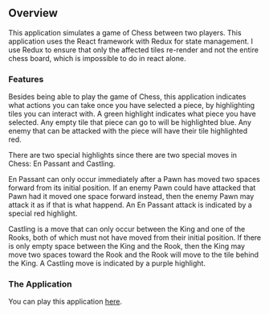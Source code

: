 ## Overview
This application simulates a game of Chess between two players. This application uses the React framework with Redux for state management. I use Redux to ensure that only the affected tiles re-render and not the entire chess board, which is impossible to do in react alone.

### Features
Besides being able to play the game of Chess, this application indicates what actions you can take once you have selected a piece, by highlighting tiles you can interact with. A green highlight indicates what piece you have selected. Any empty tile that piece can go to will be highlighted blue. Any enemy that can be attacked with the piece will have their tile highlighted red. <br>

There are two special highlights since there are two special moves in Chess: En Passant and Castling. <br>

En Passant can only occur immediately after a Pawn has moved two spaces forward from its initial position. If an enemy Pawn could have attacked that Pawn had it moved one space forward instead, then the enemy Pawn may attack it as if that is what happend. An En Passant attack is indicated by a special red highlight. <br>

Castling is a move that can only occur between the King and one of the Rooks, both of which must not have moved from their initial position. If there is only empty space between the King and the Rook, then the King may move two spaces toward the Rook and the Rook will move to the tile behind the King. A Castling move is indicated by a purple highlight.

### The Application
You can play this application [here](https://ryanarine.github.io/Chess/).
